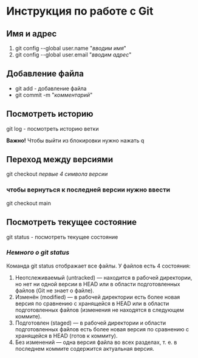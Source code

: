 # Инструкция по работе с Git
## Имя и адрес
1. git config --global user.name "*вводим имя*"
2. git config --global user.email "*вводим адрес*"
## Добавление файла
- git add  - добавление файла
- git commit -m "*комментарий*"
## Посмотреть историю 
git log - посмотреть историю ветки

**Важно!** 
Чтобы выйти из блокировки нужно нажать q
## Переход между версиями
git checkout *первые 4 символа версии*
### чтобы вернуться к последней версии нужно ввести
git checkout main
## Посмотреть текущее состояние
git status - посмотреть текущее состояние 

### *Немного о git status*
Команда git status отображает все файлы. У файлов есть 4 состояния:
1. Неотслеживаемый (untracked) — находится в рабочей директории, но нет ни одной версии в HEAD или в области подготовленных файлов (Git не знает о файле).
2. Изменён (modified) — в рабочей директории есть более новая версия по сравнению с хранящейся в HEAD или в области подготовленных файлов (изменения не находятся в следующем коммите).
3. Подготовлен (staged) — в рабочей директории и области подготовленных файлов есть более новая версия по сравнению с хранящейся в HEAD (готов к коммиту).
4. Без изменений — одна версия файла во всех разделах, т. е. в последнем коммите содержится актуальная версия.